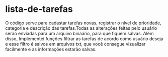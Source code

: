 # lista-de-tarefas
O código serve para cadastar tarefas novas, registrar o nível de prioridade, categoria e descrição das tarefas.Todas as alterações feitas pelo usuário serão enviadas para  um arquivo binaário, para que fiquem salvas. Além disso, Implementei funções filtrar as tarefas de acordo como usuário deseja e esse filtro é salvos em arquivos txt, que você consegue vizualizar facilmente e as informações estarão salvas. 
